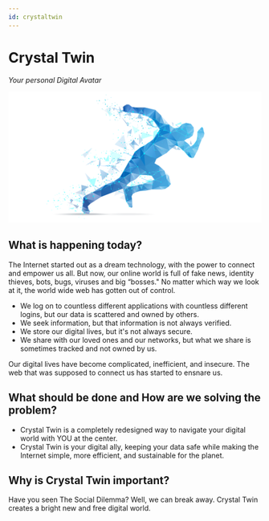 ```yaml
---
id: crystaltwin
---
```


# Crystal Twin
*Your personal Digital Avatar*

![](./img/crystaltwin.png)

## What is happening today?

The Internet started out as a dream technology, with the power to connect and empower us all. But now, our online world is full of fake news, identity thieves, bots, bugs, viruses and big “bosses." No matter which way we look at it, the world wide web has gotten out of control.

- We log on to countless different applications with countless different logins, but our data is scattered and owned by others.
- We seek information, but that information is not always verified.
- We store our digital lives, but it's not always secure.
- We share with our loved ones and our networks, but what we share is sometimes tracked and not owned by us.

Our digital lives have become complicated, inefficient, and insecure. The web that was supposed to connect us has started to ensnare us.

## What should be done and How are we solving the problem?

- Crystal Twin is a completely redesigned way to navigate your digital world with YOU at the center. 
- Crystal Twin is your digital ally, keeping your data safe while making the Internet simple, more efficient, and sustainable for the planet.

## Why is Crystal Twin important?

Have you seen The Social Dilemma? Well, we can break away. Crystal Twin creates a bright new and free digital world.